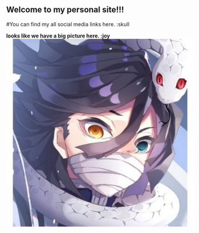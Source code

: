 ## Welcome to my personal site!!!

#You can find my all social media links here. :skull

**looks like we have a big picture here. :joy**
![Image](/pictures/pic1.jpg)
